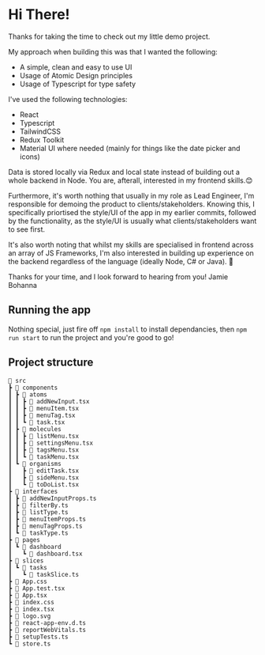 # Hi There!

Thanks for taking the time to check out my little demo project.

My approach when building this was that I wanted the following:

- A simple, clean and easy to use UI
- Usage of Atomic Design principles
- Usage of Typescript for type safety

I've used the following technologies:

- React
- Typescript
- TailwindCSS
- Redux Toolkit
- Material UI where needed (mainly for things like the date picker and icons)

Data is stored locally via Redux and local state instead of building out a whole backend in Node.
You are, afterall, interested in my frontend skills.😊

Furthermore, it's worth nothing that usually in my role as Lead Engineer, I'm responsible for demoing the product to clients/stakeholders. 
Knowing this, I specifically priortised the style/UI of the app in my earlier commits, followed by the functionality, as the style/UI is usually what clients/stakeholders want to see first.

It's also worth noting that whilst my skills are specialised in frontend across an array of JS Frameworks, I'm also interested in building up experience on the backend regardless of the language (ideally Node, C# or Java). 💪

Thanks for your time, and I look forward to hearing from you!
Jamie Bohanna

## Running the app

Nothing special, just fire off `npm install` to install dependancies, then `npm run start` to run the project and you're good to go!

## Project structure
```
📁 src
┣ 📁 components
┃ ┣ 📁 atoms
┃ ┃ ┣ 📜 addNewInput.tsx
┃ ┃ ┣ 📜 menuItem.tsx
┃ ┃ ┣ 📜 menuTag.tsx
┃ ┃ ┗ 📜 task.tsx
┃ ┣ 📁 molecules
┃ ┃ ┣ 📜 listMenu.tsx
┃ ┃ ┣ 📜 settingsMenu.tsx
┃ ┃ ┣ 📜 tagsMenu.tsx
┃ ┃ ┗ 📜 taskMenu.tsx
┃ ┗ 📁 organisms
┃   ┣ 📜 editTask.tsx
┃   ┣ 📜 sideMenu.tsx
┃   ┗ 📜 toDoList.tsx
┣ 📁 interfaces
┃ ┣ 📜 addNewInputProps.ts
┃ ┣ 📜 filterBy.ts
┃ ┣ 📜 listType.ts
┃ ┣ 📜 menuItemProps.ts
┃ ┣ 📜 menuTagProps.ts
┃ ┗ 📜 taskType.ts
┣ 📁 pages
┃ ┗ 📁 dashboard
┃   ┗ 📜 dashboard.tsx
┣ 📁 slices
┃ ┗ 📁 tasks
┃   ┗ 📜 taskSlice.ts
┣ 📜 App.css
┣ 📜 App.test.tsx
┣ 📜 App.tsx
┣ 📜 index.css
┣ 📜 index.tsx
┣ 📜 logo.svg
┣ 📜 react-app-env.d.ts
┣ 📜 reportWebVitals.ts
┣ 📜 setupTests.ts
┗ 📜 store.ts
```
